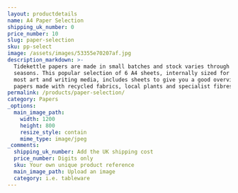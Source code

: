 ```yaml
---
layout: productdetails
name: A4 Paper Selection
shipping_uk_number: 0
price_number: 10
slug: paper-selection
sku: pp-select
image: /assets/images/53355e70207af.jpg
description_markdown: >-
  Tidekettle papers are made in small batches and stock varies through the
  seasons. This popular selection of 6 A4 sheets, internally sized for use with
  most art and writing media, includes sheets to give you a good overview of our
  papers made with recycled fabrics, local plants and specialist fibres.
permalink: /products/paper-selection/
category: Papers
_options:
  main_image_path:
    width: 1200
    height: 800
    resize_style: contain
    mime_type: image/jpeg
_comments:
  shipping_uk_number: Add the UK shipping cost
  price_number: Digits only
  sku: Your own unique product reference
  main_image_path: Upload an image
  category: i.e. tableware
---
```


